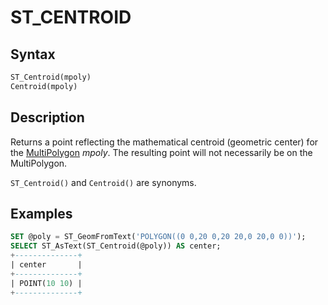 # ST_CENTROID

## Syntax

```sql
ST_Centroid(mpoly)
Centroid(mpoly)
```

## Description

Returns a point reflecting the mathematical centroid (geometric center) for the [MultiPolygon](/sql-statements-structure/geographic-geometric-features/geometry-constructors/multipolygon/) <em>mpoly</em>. The resulting point will not necessarily be on the MultiPolygon.

`ST_Centroid()` and `Centroid()` are synonyms.

## Examples

```sql
SET @poly = ST_GeomFromText('POLYGON((0 0,20 0,20 20,0 20,0 0))');
SELECT ST_AsText(ST_Centroid(@poly)) AS center;
+--------------+
| center       |
+--------------+
| POINT(10 10) |
+--------------+
```